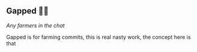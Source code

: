 ## Gapped 🧑‍🌾

*Any farmers in the chat*

Gapped is for farming commits, this is real nasty work, the concept here is that 

